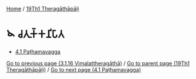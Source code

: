 
[Home](/) / [19Th1 Theragāthāpāḷi](../19Th1.md)

# 𑁪 𑀘𑀢𑀼𑀓𑁆𑀓𑀦𑀺𑀧𑀸𑀢

* [4.1 Paṭhamavagga](4/4.1.md)

[Go to previous page (3.1.16 Vimalattheragāthā)](3/3.1/3.1.16.md) / [Go to parent page (19Th1 Theragāthāpāḷi)](0.md) / [Go to next page (4.1 Paṭhamavagga)](4/4.1.md)


